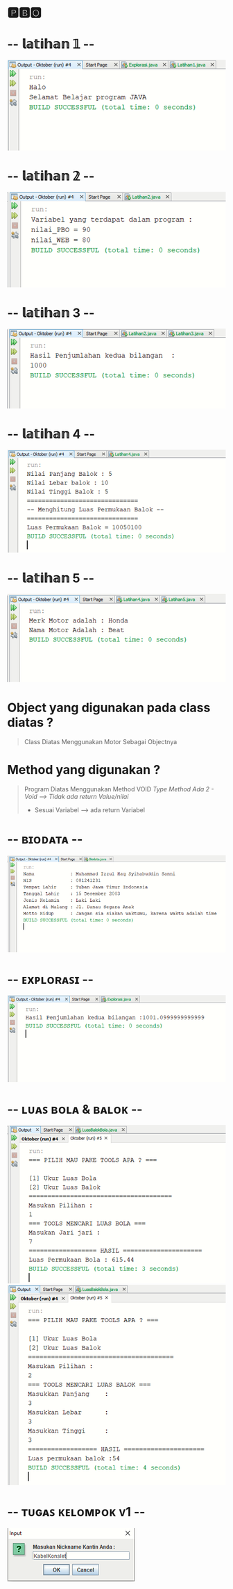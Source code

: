 # 🅿🅱🅾

# -- 𝕝𝕒𝕥𝕚𝕙𝕒𝕟 𝟙 --
![Alt text](https://github.com/Syihabuddinsanni/PBO/blob/master/Latihan1.PNG)

# -- 𝕝𝕒𝕥𝕚𝕙𝕒𝕟  𝟚 --
![Alt text](https://github.com/Syihabuddinsanni/PBO/blob/master/Latihan2.PNG)


# -- 𝕝𝕒𝕥𝕚𝕙𝕒𝕟 3  --
![Alt text](https://github.com/Syihabuddinsanni/PBO/blob/master/Latihan3.PNG)


# -- 𝕝𝕒𝕥𝕚𝕙𝕒𝕟 4 --
![Alt text](https://github.com/Syihabuddinsanni/PBO/blob/master/Latihan4.PNG)


# -- 𝕝𝕒𝕥𝕚𝕙𝕒𝕟 5 --
![Alt text](https://github.com/Syihabuddinsanni/PBO/blob/master/Latihan5.PNG)
# Object yang digunakan pada class diatas ?
> Class Diatas Menggunakan Motor Sebagai Objectnya
# Method yang digunakan ?
> Program Diatas Menggunakan Method VOID 
> _Type Method Ada 2 - Void --> Tidak ada return Value/nilai_
> - Sesuai Variabel --> ada return Variabel


# -- ʙɪᴏᴅᴀᴛᴀ  --
![Alt text](https://github.com/Syihabuddinsanni/PBO/blob/master/Biodata.PNG)

# -- ᴇxᴘʟᴏʀᴀꜱɪ --
![Alt text](https://github.com/Syihabuddinsanni/PBO/blob/master/Explorasi.PNG)

# -- ʟᴜᴀꜱ ʙᴏʟᴀ & ʙᴀʟᴏᴋ --
![Alt text](https://github.com/Syihabuddinsanni/PBO/blob/master/Bola.PNG)
![Alt text](https://github.com/Syihabuddinsanni/PBO/blob/master/Balok.PNG)

# -- ᴛᴜɢᴀꜱ ᴋᴇʟᴏᴍᴘᴏᴋ ᴠ1 --
![Alt text](https://github.com/Syihabuddinsanni/PBO/blob/master/Kantin1.PNG)
